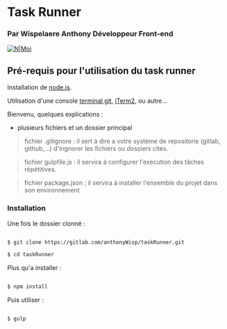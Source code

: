 
# Task Runner

### Par Wispelaere Anthony Développeur Front-end

[![N|Moi](https://image.noelshack.com/fichiers/2018/32/5/1533906178-bitmoji-20180810030135.png)](https://wispelaere.fr/)

## Pré-requis pour l'utilisation du task runner

Installation de [node.js](https://nodejs.org/en/download/).

Utilisation d'une console [terminal git](https://gitforwindows.org/), [iTerm2](https://www.iterm2.com/), ou autre...

Bienvenu, quelques explications :

- plusieurs fichiers et un dossier principal

> fichier .gitignore : il sert à dire a votre système de repositorie (gitlab, github,...) d'ingnorer les fichiers ou dossiers cités.

> fichier gulpfile.js : il servira à configurer l'exécution des tâches répétitives.

> fichier package.json ; il servira à installer l'ensemble du projet dans son environnement
  
### Installation

Une fois le dossier clonné :

```sh

$ git clone https://gitlab.com/anthonyWisp/taskRunner.git

$ cd taskRunner

```

Plus qu'a installer :

```sh

$ npm install

```

Puis utiliser :

```sh

$ gulp

```
